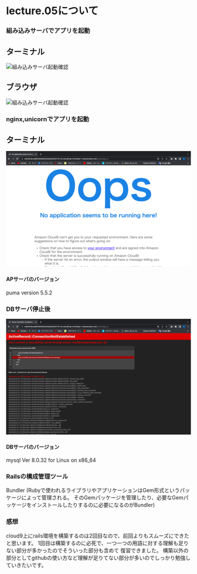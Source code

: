 # lecture.05について

### 組み込みサーバでアプリを起動

## ターミナル
![組み込みサーバ起動確認](images05/組み込みサーバ起動.png)

## ブラウザ
![組み込みサーバ起動確認](images/組み込みサーバ.png)

### nginx,unicornでアプリを起動

## ターミナル
![APサーバ停止](images/error2.png)

#### APサーバのバージョン
puma version 5.5.2

### DBサーバ停止後

![DBサーバ停止](images/error.png)

#### DBサーバのバージョン
mysql  Ver 8.0.32 for Linux on x86_64

### Railsの構成管理ツール
Bundler
(Rubyで使われるライブラリやアプリケーションはGem形式というパッケージによって管理される。
そのGemパッケージを管理したり、必要なGemパッケージをインストールしたりするのに必要になるのがBundler)

### 感想
cloud9上にrails環境を構築するのは2回目なので、前回よりもスムーズにできたと思います。
1回目は構築するのに必死で、一つ一つの用語に対する理解も足りない部分が多かったのでそういった部分も含めて
復習できました。
構築以外の部分としてgithubの使い方など理解が足りてない部分が多いのでしっかり勉強していきたいです。

